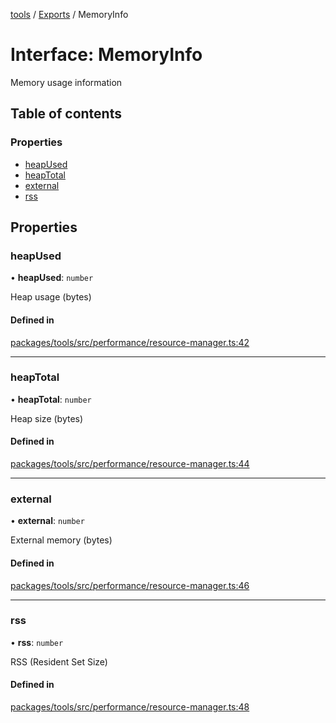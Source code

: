 <!-- 
 ⚠️  AUTO-GENERATED FILE - DO NOT EDIT MANUALLY
 This file is automatically generated by scripts/docs-generator.js
 To make changes, edit the source TypeScript files or update the generator script
-->

[tools](../../) / [Exports](../modules) / MemoryInfo

# Interface: MemoryInfo

Memory usage information

## Table of contents

### Properties

- [heapUsed](MemoryInfo#heapused)
- [heapTotal](MemoryInfo#heaptotal)
- [external](MemoryInfo#external)
- [rss](MemoryInfo#rss)

## Properties

### heapUsed

• **heapUsed**: `number`

Heap usage (bytes)

#### Defined in

[packages/tools/src/performance/resource-manager.ts:42](https://github.com/woojubb/robota/blob/fe291514c07592ccd62a8a44eed60d02012b431e/packages/tools/src/performance/resource-manager.ts#L42)

___

### heapTotal

• **heapTotal**: `number`

Heap size (bytes)

#### Defined in

[packages/tools/src/performance/resource-manager.ts:44](https://github.com/woojubb/robota/blob/fe291514c07592ccd62a8a44eed60d02012b431e/packages/tools/src/performance/resource-manager.ts#L44)

___

### external

• **external**: `number`

External memory (bytes)

#### Defined in

[packages/tools/src/performance/resource-manager.ts:46](https://github.com/woojubb/robota/blob/fe291514c07592ccd62a8a44eed60d02012b431e/packages/tools/src/performance/resource-manager.ts#L46)

___

### rss

• **rss**: `number`

RSS (Resident Set Size)

#### Defined in

[packages/tools/src/performance/resource-manager.ts:48](https://github.com/woojubb/robota/blob/fe291514c07592ccd62a8a44eed60d02012b431e/packages/tools/src/performance/resource-manager.ts#L48)
